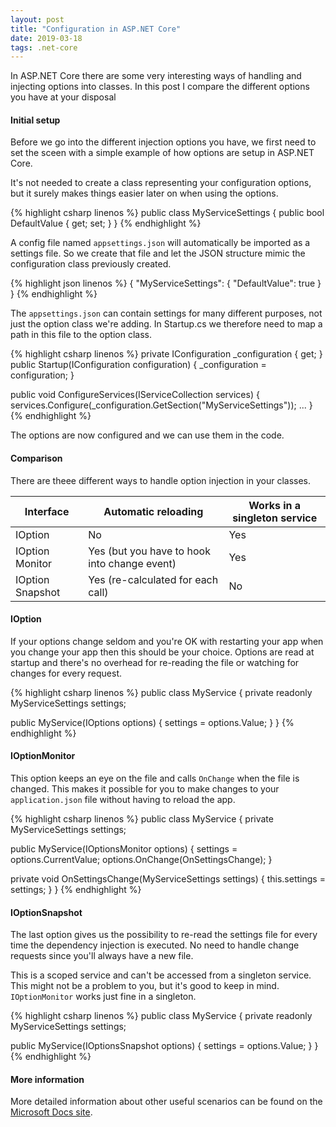 ```yaml
---
layout: post
title: "Configuration in ASP.NET Core"
date: 2019-03-18
tags: .net-core
---
```


<p class="intro"><span class="dropcap">I</span>n ASP.NET Core there are some very interesting ways of handling and injecting options into classes. In this post I compare the different options you have at your disposal</p>

#### Initial setup

Before we go into the different injection options you have, we first need to set the sceen with a simple example of how options are setup in ASP.NET Core.

It's not needed to create a class representing your configuration options, but it surely makes things easier later on when using the options.

{% highlight csharp linenos %}
public class MyServiceSettings
{
  public bool DefaultValue { get; set; }
}
{% endhighlight %}

A config file named <code class="code">appsettings.json</code> will automatically be imported as a settings file. So we create that file and let the JSON structure mimic the configuration class previously created.

{% highlight json linenos %}
{
  "MyServiceSettings": {
    "DefaultValue": true
  }
}
{% endhighlight %}

The <code class="code">appsettings.json</code> can contain settings for many different purposes, not just the option class we're adding. In Startup.cs we therefore need to map a path in this file to the option class.

{% highlight csharp linenos %}
private IConfiguration _configuration { get; }
public Startup(IConfiguration configuration)
{
  _configuration = configuration;
}

public void ConfigureServices(IServiceCollection services)
{
  services.Configure<MyServiceSettings>(_configuration.GetSection("MyServiceSettings"));
  ...
}
{% endhighlight %}

The options are now configured and we can use them in the code.

#### Comparison

There are theee different ways to handle option injection in your classes.

Interface | Automatic reloading | Works in a singleton service
--- | --- | ---
IOption | No | Yes
IOption Monitor | Yes (but you have to hook into change event) | Yes
IOption Snapshot | Yes (re-calculated for each call) | No

#### IOption

If your options change seldom and you're OK with restarting your app when you change your app then this should be your choice. Options are read at startup and there's no overhead for re-reading the file or watching for changes for every request.

{% highlight csharp linenos %}
public class MyService
{
  private readonly MyServiceSettings settings;

  public MyService(IOptions<MyServiceSettings> options)
  {
    settings = options.Value;
  }
}
{% endhighlight %}

#### IOptionMonitor

This option keeps an eye on the file and calls <code class="code">OnChange</code> when the file is changed. This makes it possible for you to make changes to your <code class="code">application.json</code> file without having to reload the app.

{% highlight csharp linenos %}
public class MyService
{
  private MyServiceSettings settings;

  public MyService(IOptionsMonitor<MyServiceSettings> options)
  {
    settings = options.CurrentValue;
    options.OnChange(OnSettingsChange);
  }

  private void OnSettingsChange(MyServiceSettings settings)
  {
    this.settings = settings;
  }
}
{% endhighlight %}

#### IOptionSnapshot

The last option gives us the possibility to re-read the settings file for every time the dependency injection is executed. No need to handle change requests since you'll always have a new file.

This is a scoped service and can't be accessed from a singleton service. This might not be a problem to you, but it's good to keep in mind. <code class="code">IOptionMonitor</code> works just fine in a singleton.

{% highlight csharp linenos %}
public class MyService
{
  private readonly MyServiceSettings settings;

  public MyService(IOptionsSnapshot<MyServiceSettings> options)
  {
    settings = options.Value;
  }
}
{% endhighlight %}

#### More information

More detailed information about other useful scenarios can be found on the [Microsoft Docs site](https://docs.microsoft.com/en-us/aspnet/core/fundamentals/configuration/options?view=aspnetcore-2.1).